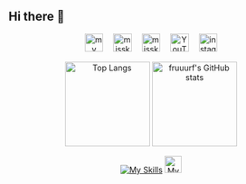 ## Hi there 👋

<div align="center">

<a href="https://fruuurf.github.io/Furafuramentaiko/"><img alt="my site" src="https://github.com/user-attachments/assets/2eed17fe-d45a-47b7-9c6c-df6b67cf7efa" width="32.5px"></a>　
<a href="https://misskey.io/@Furafuramentaiko"><img alt="misskey.io" src="https://github.com/user-attachments/assets/292339e4-fec7-42c8-bb0f-cd2a22c98304" width="32.5px"></a>　
<a href="https://misskey.04.si/@Furafuramentaiko"><img alt="misskey.04.si" src="https://github.com/user-attachments/assets/7dfa72cd-7083-4bc2-833a-b9c1460a5353" width="32.5px"></a>　
<a href="https://www.youtube.com/@Furafuramentaiko/"><img alt="YouTube" src="https://github.com/user-attachments/assets/ff7dba33-b303-4fc4-9e4d-f3820c6005e6" width="32.5px"></a>　
<a href="https://www.instagram.com/Furafuramentaiko/"><img alt="instagram" src="https://github.com/user-attachments/assets/e8ea9082-c423-4755-918c-e8325f646f97" width="32.5px"></a>　


<span>
<img alt="Top Langs" src="https://github-readme-stats.vercel.app/api?username=fruuurf&title_color=0089ff&text_color=ffffff&bg_color=202020&border_radius=15&border_color=808080" height="150px">
<img alt="fruuurf's GitHub stats" src="https://github-readme-stats.vercel.app/api/top-langs/?username=fruuurf&layout=compact&title_color=0089ff&text_color=ffffff&bg_color=202020&border_radius=10&border_color=808080" height="150px">



[![My Skills](https://skillicons.dev/icons?i=html,css,js,github,vscode,blender)](https://skillicons.dev)
<img alt="My Skills(acquiring)" src="https://skillicons.dev/icons?i=php,c,cs,cpp,visualstudio" height="30px">

</div>

<!--
**fruuurf/fruuurf** is a ✨ _special_ ✨ repository because its `README.md` (this file) appears on your GitHub profile.

Here are some ideas to get you started:


- 🔭 I’m currently working on ...
- 🌱 I’m currently learning ...
- 👯 I’m looking to collaborate on ...
- 🤔 I’m looking for help with ...
- 💬 Ask me about ...
- 📫 How to reach me: ...
- 😄 Pronouns: ...
- ⚡ Fun fact: ...
-->
